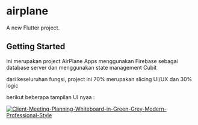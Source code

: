 # airplane

A new Flutter project.

## Getting Started

Ini merupakan project AirPlane Apps 
menggunakan Firebase sebagai database server dan menggunakan state management Cubit

dari keseluruhan fungsi, project ini 70% merupakan slicing UI/UX dan 30% logic

berikut beberapa tampilan UI nyaa :

<a href="https://ibb.co/xm9QF5k"><img src="https://i.ibb.co/xm9QF5k/Client-Meeting-Planning-Whiteboard-in-Green-Grey-Modern-Professional-Style.png" alt="Client-Meeting-Planning-Whiteboard-in-Green-Grey-Modern-Professional-Style" border="0" /></a>



